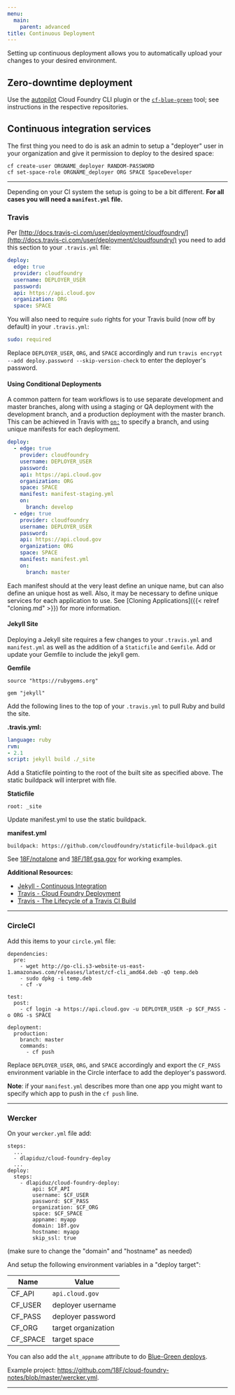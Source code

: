 ```yaml
---
menu:
  main:
    parent: advanced
title: Continuous Deployment
---
```


Setting up continuous deployment allows you to automatically upload your
changes to your desired environment.

## Zero-downtime deployment

Use the [autopilot](https://github.com/concourse/autopilot) Cloud Foundry CLI plugin or the [`cf-blue-green`](https://github.com/18F/cf-blue-green) tool; see instructions in the respective repositories.

## Continuous integration services

The first thing you need to do is ask an admin to setup a "deployer" user in your organization and give it permission to deploy to the desired space:

```
cf create-user ORGNAME_deployer RANDOM-PASSWORD
cf set-space-role ORGNAME_deployer ORG SPACE SpaceDeveloper
```

***

Depending on your CI system the setup is going to be a bit different. **For all cases you will need a `manifest.yml` file.**

### Travis

Per [http://docs.travis-ci.com/user/deployment/cloudfoundry/](http://docs.travis-ci.com/user/deployment/cloudfoundry/) you need to add this section to your `.travis.yml` file:

```yaml
deploy:
  edge: true
  provider: cloudfoundry
  username: DEPLOYER_USER
  password:
  api: https://api.cloud.gov
  organization: ORG
  space: SPACE
```

You will also need to require `sudo` rights for your Travis build (now off by default) in your `.travis.yml`:

```yaml
sudo: required
```

Replace `DEPLOYER_USER`, `ORG`, and `SPACE` accordingly and run `travis encrypt --add deploy.password --skip-version-check` to enter the deployer's password.

#### Using Conditional Deployments

A common pattern for team workflows is to use separate development and master branches, along with using a staging or QA deployment with the development branch, and a production deployment with the master branch. This can be achieved in Travis with [`on:`](https://docs.travis-ci.com/user/deployment#Conditional-Releases-with-on%3A) to specify a branch, and using unique manifests for each deployment.

```yaml
deploy:
  - edge: true
    provider: cloudfoundry
    username: DEPLOYER_USER
    password:
    api: https://api.cloud.gov
    organization: ORG
    space: SPACE
    manifest: manifest-staging.yml
    on:
      branch: develop
  - edge: true
    provider: cloudfoundry
    username: DEPLOYER_USER
    password:
    api: https://api.cloud.gov
    organization: ORG
    space: SPACE
    manifest: manifest.yml
    on:
      branch: master
```

Each manifest should at the very least define an unique name, but can also define an unique host as well. Also, it may be necessary to define unique services for each application to use. See [Cloning Applications]({{< relref "cloning.md" >}}) for more information.


#### Jekyll Site

Deploying a Jekyll site requires a few changes to your `.travis.yml` and `manifest.yml` as well as the addition of a `Staticfile` and `Gemfile`. Add or update your Gemfile to include the jekyll gem.

**Gemfile**

```
source "https://rubygems.org"

gem "jekyll"
```

Add the following lines to the top of your `.travis.yml` to pull Ruby and build the site.

**.travis.yml:**

```yaml
language: ruby
rvm:
- 2.1
script: jekyll build ./_site
```

Add a Staticfile pointing to the root of the built site as specified above. The static buildpack will interpret with file.

**Staticfile**

```
root: _site
```

Update manifest.yml to use the static buildpack.

**manifest.yml**

```
buildpack: https://github.com/cloudfoundry/staticfile-buildpack.git
```

See [18F/notalone](https://github.com/18F/notalone) and [18F/18f.gsa.gov](https://github.com/18F/18f.gsa.gov) for working examples.

**Additional Resources:**

- [Jekyll - Continuous Integration](http://jekyllrb.com/docs/continuous-integration/)
- [Travis - Cloud Foundry Deployment](http://docs.travis-ci.com/user/deployment/cloudfoundry/)
- [Travis - The Lifecycle of a Travis CI Build](http://docs.travis-ci.com/user/build-lifecycle/)

***

### CircleCI

Add this items to your `circle.yml` file:

```
dependencies:
  pre:
    - wget http://go-cli.s3-website-us-east-1.amazonaws.com/releases/latest/cf-cli_amd64.deb -qO temp.deb
    - sudo dpkg -i temp.deb
    - cf -v

test:
  post:
    - cf login -a https://api.cloud.gov -u DEPLOYER_USER -p $CF_PASS -o ORG -s SPACE

deployment:
  production:
    branch: master
    commands:
      - cf push
```

Replace `DEPLOYER_USER`, `ORG`, and `SPACE` accordingly and export the `CF_PASS` environment variable in the Circle interface to add the deployer's password.

**Note**: if your `manifest.yml` describes more than one app you might want to specify which app to push in the `cf push` line.

***

### Wercker

On your `wercker.yml` file add:

```
steps:
  ...
  - dlapiduz/cloud-foundry-deploy
  ...
deploy:
  steps:
    - dlapiduz/cloud-foundry-deploy:
        api: $CF_API
        username: $CF_USER
        password: $CF_PASS
        organization: $CF_ORG
        space: $CF_SPACE
        appname: myapp
        domain: 18f.gov
        hostname: myapp
        skip_ssl: true
```

(make sure to change the "domain" and "hostname" as needed)

And setup the following environment variables in a "deploy target":

| Name    | Value              |
|---------|--------------------|
| CF_API  | `api.cloud.gov`      |
| CF_USER | deployer username  |
| CF_PASS | deployer password  |
| CF_ORG  | target organization|
| CF_SPACE| target space       |



You can also add the `alt_appname` attribute to do [Blue-Green deploys](http://docs.pivotal.io/pivotalcf/devguide/deploy-apps/blue-green.html).

Example project: https://github.com/18F/cloud-foundry-notes/blob/master/wercker.yml.

***
